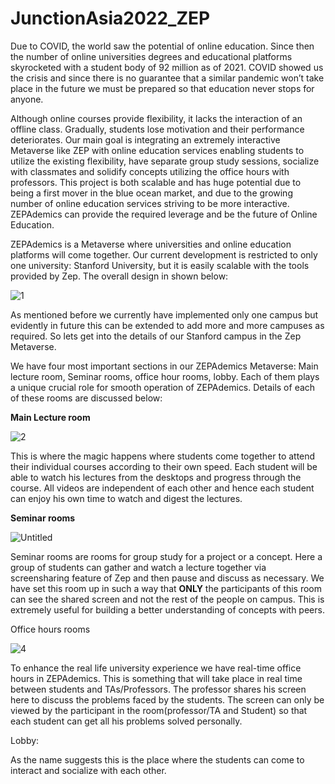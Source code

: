 # JunctionAsia2022_ZEP

Due to COVID, the world saw the potential of online education. Since then the number of online universities degrees and educational platforms skyrocketed with a student body of 92 million as of 2021. COVID showed us the crisis and since there is no guarantee that a similar pandemic won’t take place in the future we must be prepared so that education never stops for anyone.

Although online courses provide flexibility, it lacks the interaction of an offline class. Gradually, students lose motivation and their performance deteriorates. Our main goal is integrating an extremely interactive Metaverse like ZEP with online education services enabling students to utilize the existing flexibility, have separate group study sessions, socialize with classmates and solidify concepts utilizing the office hours with professors. This project is both scalable and has huge potential due to being a first mover in the blue ocean market, and due to the growing number of online education services striving to be more interactive. ZEPAdemics can provide  the required leverage and be the future of Online Education.

ZEPAdemics is a Metaverse where universities and online education platforms will come together. Our current development is restricted to only one university: Stanford University, but it is easily scalable with the tools provided by Zep. The overall design in shown below:

![1](https://user-images.githubusercontent.com/101348852/185772382-e6ca876a-7cd5-4746-a553-a40228c6a6d9.png)

As mentioned before we currently have implemented only one campus but evidently in future this can be extended to add more and more campuses as required. So lets get into the details of our Stanford campus in the Zep Metaverse.

We have four most important sections in our ZEPAdemics Metaverse: Main lecture room, Seminar rooms, office hour rooms, lobby. Each of them plays a unique crucial role for smooth operation of ZEPAdemics. Details of each of these rooms are discussed below:

**Main Lecture room**

![2](https://user-images.githubusercontent.com/101348852/185772390-d58e8935-4a04-488a-a64f-2c9d397ce7a2.png)

This is where the magic happens where students come together to attend their individual courses according to their own speed. Each student will be able to watch his lectures from the desktops and progress through the course. All videos are independent of each other and hence each student can enjoy his own time to watch and digest the lectures.

**Seminar rooms**

![Untitled](https://user-images.githubusercontent.com/101348852/185772393-8876345f-7300-4281-9afe-28d0c755a4e0.png)

Seminar rooms are rooms for group study for a project or a concept. Here a group of students can gather and watch a lecture together via screensharing feature of Zep and then pause and discuss as necessary. We have set this room up in such a way that **ONLY** the participants of this room can see the shared screen and not the rest of the people on campus. This is extremely useful for building a better understanding of concepts with peers. 

Office hours rooms

![4](https://user-images.githubusercontent.com/101348852/185772394-98d9d574-b1f0-4d13-ae06-b61a7207e25e.png)

To enhance the real life university experience we have real-time office hours in ZEPAdemics. This is something that will take place in real time between students  and TAs/Professors. The professor shares his screen here to discuss the problems faced by the students. The screen can only  be viewed by the participant in the room(professor/TA and Student) so that each student can get all his problems solved personally. 

Lobby:

As the name suggests this is the place where the students can come to interact and socialize with each other.
